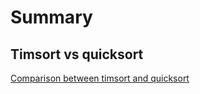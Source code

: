 # Summary



## Timsort vs quicksort

[Comparison between timsort and quicksort](https://stackoverflow.com/questions/7770230/comparison-between-timsort-and-quicksort)
